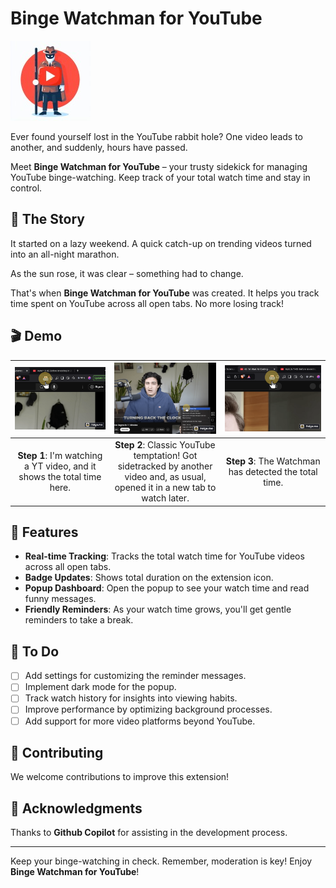 # Binge Watchman for YouTube

![Binge Watchman Logo](icon128.png)

Ever found yourself lost in the YouTube rabbit hole? One video leads to another, and suddenly, hours have passed. 

Meet **Binge Watchman for YouTube** – your trusty sidekick for managing YouTube binge-watching. Keep track of your total watch time and stay in control.

## 🌟 The Story

It started on a lazy weekend. A quick catch-up on trending videos turned into an all-night marathon. 

As the sun rose, it was clear – something had to change. 

That's when **Binge Watchman for YouTube** was created. It helps you track time spent on YouTube across all open tabs. No more losing track!


## 🎬 Demo

| ![Step 1](first.png) | ![Step 2](second.png) | ![Step 3](third.png) |
|:--------------------:|:---------------------:|:--------------------:|
| **Step 1**: I'm watching a YT video, and it shows the total time here. | **Step 2**: Classic YouTube temptation! Got sidetracked by another video and, as usual, opened it in a new tab to watch later. | **Step 3**: The Watchman has detected the total time. |




## 🚀 Features

- **Real-time Tracking**: Tracks the total watch time for YouTube videos across all open tabs.
- **Badge Updates**: Shows total duration on the extension icon.
- **Popup Dashboard**: Open the popup to see your watch time and read funny messages.
- **Friendly Reminders**: As your watch time grows, you'll get gentle reminders to take a break.

## 🧰 To Do

- [ ] Add settings for customizing the reminder messages.
- [ ] Implement dark mode for the popup.
- [ ] Track watch history for insights into viewing habits.
- [ ] Improve performance by optimizing background processes.
- [ ] Add support for more video platforms beyond YouTube.

## 🤝 Contributing

We welcome contributions to improve this extension!

## 🙏 Acknowledgments

Thanks to **Github Copilot** for assisting in the development process.

---

Keep your binge-watching in check. Remember, moderation is key! Enjoy **Binge Watchman for YouTube**!
